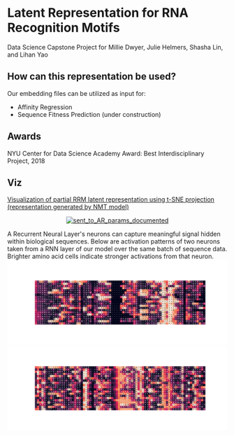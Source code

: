 # Latent Representation for RNA Recognition Motifs
Data Science Capstone Project for Millie Dwyer, Julie Helmers, Shasha Lin, and Lihan Yao

## How can this representation be used?
Our embedding files can be utilized as input for: 
- Affinity Regression
- Sequence Fitness Prediction (under construction)

## Awards
NYU Center for Data Science Academy Award: Best Interdisciplinary Project, 2018 

## Viz
[Visualization of partial RRM latent representation using t-SNE projection (representation generated by NMT model) ](https://plot.ly/~mrnood/108)

<div>
    <a href="https://plot.ly/~mrnood/108/?share_key=atYJmd3B8OqYly2cw8RduT" target="_blank" title="sent_to_AR_params_documented" style="display: block; text-align: center;"><img src="https://plot.ly/~mrnood/108.png?share_key=atYJmd3B8OqYly2cw8RduT" alt="sent_to_AR_params_documented" style="max-width: 100%;width: 1200px;"  width="1200" onerror="this.onerror=null;this.src='https://plot.ly/404.png';" /></a>
</div>

A Recurrent Neural Layer's neurons can capture meaningful signal hidden within biological sequences. Below are activation patterns of two neurons taken from a RNN layer of our model over the same batch of sequence data. Brighter amino acid cells indicate stronger activations from that neuron.      
![neuron63](./figs/neuron63.png)
![neuron11](./figs/neuron11.png)
